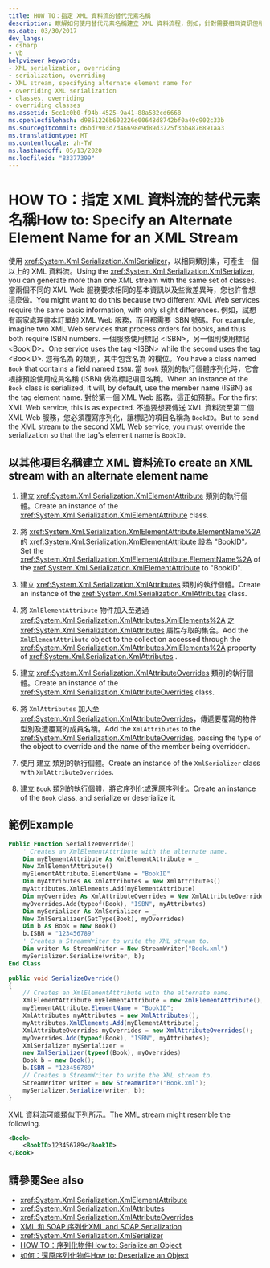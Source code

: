 ```yaml
---
title: HOW TO：指定 XML 資料流的替代元素名稱
description: 瞭解如何使用替代元素名稱建立 XML 資料流程，例如，針對需要相同資訊但稍微不同的 XML Web Service。
ms.date: 03/30/2017
dev_langs:
- csharp
- vb
helpviewer_keywords:
- XML serialization, overriding
- serialization, overriding
- XML stream, specifying alternate element name for
- overriding XML serialization
- classes, overriding
- overriding classes
ms.assetid: 5cc1c0b0-f94b-4525-9a41-88a582cd6668
ms.openlocfilehash: d9851226b602226e00648d8742bf0a49c902c33b
ms.sourcegitcommit: d6bd7903d7d46698e9d89d3725f3bb4876891aa3
ms.translationtype: MT
ms.contentlocale: zh-TW
ms.lasthandoff: 05/13/2020
ms.locfileid: "83377399"
---
```

# <a name="how-to-specify-an-alternate-element-name-for-an-xml-stream"></a><span data-ttu-id="371a1-103">HOW TO：指定 XML 資料流的替代元素名稱</span><span class="sxs-lookup"><span data-stu-id="371a1-103">How to: Specify an Alternate Element Name for an XML Stream</span></span>
  
<span data-ttu-id="371a1-104">使用 <xref:System.Xml.Serialization.XmlSerializer>，以相同類別集，可產生一個以上的 XML 資料流。</span><span class="sxs-lookup"><span data-stu-id="371a1-104">Using the <xref:System.Xml.Serialization.XmlSerializer>, you can generate more than one XML stream with the same set of classes.</span></span> <span data-ttu-id="371a1-105">當兩個不同的 XML Web 服務要求相同的基本資訊以及些微差異時，您也許會想這麼做。</span><span class="sxs-lookup"><span data-stu-id="371a1-105">You might want to do this because two different XML Web services require the same basic information, with only slight differences.</span></span> <span data-ttu-id="371a1-106">例如，試想有兩家處理書本訂單的 XML Web 服務，而且都需要 ISBN 號碼。</span><span class="sxs-lookup"><span data-stu-id="371a1-106">For example, imagine two XML Web services that process orders for books, and thus both require ISBN numbers.</span></span> <span data-ttu-id="371a1-107">一個服務使用標記 \<ISBN>，另一個則使用標記 \<BookID>。</span><span class="sxs-lookup"><span data-stu-id="371a1-107">One service uses the tag \<ISBN> while the second uses the tag \<BookID>.</span></span> <span data-ttu-id="371a1-108">您有名為  的類別，其中包含名為 的欄位。</span><span class="sxs-lookup"><span data-stu-id="371a1-108">You have a class named `Book` that contains a field named `ISBN`.</span></span> <span data-ttu-id="371a1-109">當 `Book` 類別的執行個體序列化時，它會根據預設使用成員名稱 (ISBN) 做為標記項目名稱。</span><span class="sxs-lookup"><span data-stu-id="371a1-109">When an instance of the `Book` class is serialized, it will, by default, use the member name (ISBN) as the tag element name.</span></span> <span data-ttu-id="371a1-110">對於第一個 XML Web 服務，這正如預期。</span><span class="sxs-lookup"><span data-stu-id="371a1-110">For the first XML Web service, this is as expected.</span></span> <span data-ttu-id="371a1-111">不過要想要傳送 XML 資料流至第二個 XML Web 服務，您必須覆寫序列化，讓標記的項目名稱為 `BookID`。</span><span class="sxs-lookup"><span data-stu-id="371a1-111">But to send the XML stream to the second XML Web service, you must override the serialization so that the tag's element name is `BookID`.</span></span>  
  
## <a name="to-create-an-xml-stream-with-an-alternate-element-name"></a><span data-ttu-id="371a1-112">以其他項目名稱建立 XML 資料流</span><span class="sxs-lookup"><span data-stu-id="371a1-112">To create an XML stream with an alternate element name</span></span>  
  
1. <span data-ttu-id="371a1-113">建立 <xref:System.Xml.Serialization.XmlElementAttribute> 類別的執行個體。</span><span class="sxs-lookup"><span data-stu-id="371a1-113">Create an instance of the <xref:System.Xml.Serialization.XmlElementAttribute> class.</span></span>  
  
2. <span data-ttu-id="371a1-114">將 <xref:System.Xml.Serialization.XmlElementAttribute.ElementName%2A> 的 <xref:System.Xml.Serialization.XmlElementAttribute> 設為 "BookID"。</span><span class="sxs-lookup"><span data-stu-id="371a1-114">Set the <xref:System.Xml.Serialization.XmlElementAttribute.ElementName%2A> of the <xref:System.Xml.Serialization.XmlElementAttribute> to "BookID".</span></span>  
  
3. <span data-ttu-id="371a1-115">建立 <xref:System.Xml.Serialization.XmlAttributes> 類別的執行個體。</span><span class="sxs-lookup"><span data-stu-id="371a1-115">Create an instance of the <xref:System.Xml.Serialization.XmlAttributes> class.</span></span>  
  
4. <span data-ttu-id="371a1-116">將 `XmlElementAttribute` 物件加入至透過 <xref:System.Xml.Serialization.XmlAttributes.XmlElements%2A> 之 <xref:System.Xml.Serialization.XmlAttributes> 屬性存取的集合。</span><span class="sxs-lookup"><span data-stu-id="371a1-116">Add the `XmlElementAttribute` object to the collection accessed through the <xref:System.Xml.Serialization.XmlAttributes.XmlElements%2A> property of <xref:System.Xml.Serialization.XmlAttributes> .</span></span>  
  
5. <span data-ttu-id="371a1-117">建立 <xref:System.Xml.Serialization.XmlAttributeOverrides> 類別的執行個體。</span><span class="sxs-lookup"><span data-stu-id="371a1-117">Create an instance of the <xref:System.Xml.Serialization.XmlAttributeOverrides> class.</span></span>  
  
6. <span data-ttu-id="371a1-118">將 `XmlAttributes` 加入至 <xref:System.Xml.Serialization.XmlAttributeOverrides>，傳遞要覆寫的物件型別及遭覆寫的成員名稱。</span><span class="sxs-lookup"><span data-stu-id="371a1-118">Add the `XmlAttributes` to the <xref:System.Xml.Serialization.XmlAttributeOverrides>, passing the type of the object to override and the name of the member being overridden.</span></span>  
  
7. <span data-ttu-id="371a1-119">使用 建立  類別的執行個體。</span><span class="sxs-lookup"><span data-stu-id="371a1-119">Create an instance of the `XmlSerializer` class with `XmlAttributeOverrides`.</span></span>  
  
8. <span data-ttu-id="371a1-120">建立 `Book` 類別的執行個體，將它序列化或還原序列化。</span><span class="sxs-lookup"><span data-stu-id="371a1-120">Create an instance of the `Book` class, and serialize or deserialize it.</span></span>  
  
## <a name="example"></a><span data-ttu-id="371a1-121">範例</span><span class="sxs-lookup"><span data-stu-id="371a1-121">Example</span></span>  
  
```vb  
Public Function SerializeOverride()  
    ' Creates an XmlElementAttribute with the alternate name.  
    Dim myElementAttribute As XmlElementAttribute = _  
    New XmlElementAttribute()  
    myElementAttribute.ElementName = "BookID"  
    Dim myAttributes As XmlAttributes = New XmlAttributes()  
    myAttributes.XmlElements.Add(myElementAttribute)  
    Dim myOverrides As XmlAttributeOverrides = New XmlAttributeOverrides()  
    myOverrides.Add(typeof(Book), "ISBN", myAttributes)  
    Dim mySerializer As XmlSerializer = _  
    New XmlSerializer(GetType(Book), myOverrides)  
    Dim b As Book = New Book()  
    b.ISBN = "123456789"  
    ' Creates a StreamWriter to write the XML stream to.  
    Dim writer As StreamWriter = New StreamWriter("Book.xml")  
    mySerializer.Serialize(writer, b);  
End Class  
```  
  
```csharp  
public void SerializeOverride()  
{  
    // Creates an XmlElementAttribute with the alternate name.  
    XmlElementAttribute myElementAttribute = new XmlElementAttribute();  
    myElementAttribute.ElementName = "BookID";  
    XmlAttributes myAttributes = new XmlAttributes();  
    myAttributes.XmlElements.Add(myElementAttribute);  
    XmlAttributeOverrides myOverrides = new XmlAttributeOverrides();  
    myOverrides.Add(typeof(Book), "ISBN", myAttributes);  
    XmlSerializer mySerializer =
    new XmlSerializer(typeof(Book), myOverrides)  
    Book b = new Book();  
    b.ISBN = "123456789"  
    // Creates a StreamWriter to write the XML stream to.  
    StreamWriter writer = new StreamWriter("Book.xml");  
    mySerializer.Serialize(writer, b);  
}  
```  
  
 <span data-ttu-id="371a1-122">XML 資料流可能類似下列所示。</span><span class="sxs-lookup"><span data-stu-id="371a1-122">The XML stream might resemble the following.</span></span>  
  
```xml  
<Book>  
    <BookID>123456789</BookID>  
</Book>  
```  
  
## <a name="see-also"></a><span data-ttu-id="371a1-123">請參閱</span><span class="sxs-lookup"><span data-stu-id="371a1-123">See also</span></span>

- <xref:System.Xml.Serialization.XmlElementAttribute>
- <xref:System.Xml.Serialization.XmlAttributes>
- <xref:System.Xml.Serialization.XmlAttributeOverrides>
- [<span data-ttu-id="371a1-124">XML 和 SOAP 序列化</span><span class="sxs-lookup"><span data-stu-id="371a1-124">XML and SOAP Serialization</span></span>](../../../docs/standard/serialization/xml-and-soap-serialization.md)
- <xref:System.Xml.Serialization.XmlSerializer>
- [<span data-ttu-id="371a1-125">HOW TO：序列化物件</span><span class="sxs-lookup"><span data-stu-id="371a1-125">How to: Serialize an Object</span></span>](../../../docs/standard/serialization/how-to-serialize-an-object.md)
- [<span data-ttu-id="371a1-126">如何：還原序列化物件</span><span class="sxs-lookup"><span data-stu-id="371a1-126">How to: Deserialize an Object</span></span>](../../../docs/standard/serialization/how-to-deserialize-an-object.md)
